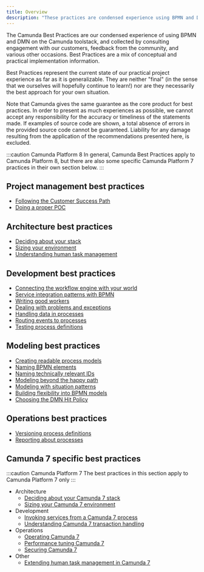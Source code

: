 ```yaml
---
title: Overview
description: "These practices are condensed experience using BPMN and DMN on the Camunda toolstack, and are a mix of conceptual and practical implementation information."
---
```


The Camunda Best Practices are our condensed experience of using BPMN and DMN on the Camunda toolstack, and collected by consulting engagement with our customers, feedback from the community, and various other occasions. Best Practices are a mix of conceptual and practical implementation information.

Best Practices represent the current state of our practical project experience as far as it is generalizable. They are neither "final" (in the sense that we ourselves will hopefully continue to learn!) nor are they necessarily the best approach for your own situation.

Note that Camunda gives the same guarantee as the core product for best practices. In order to present as much experiences as possible, we cannot accept any responsibility for the accuracy or timeliness of the statements made. If examples of source code are shown, a total absence of errors in the provided source code cannot be guaranteed. Liability for any damage resulting from the application of the recommendations presented here, is excluded.

:::caution Camunda Platform 8
In general, Camunda Best Practices apply to Camunda Platform 8, but there are also some specific Camunda Platform 7 practices in their own section below.
:::

## Project management best practices

- [Following the Customer Success Path](../management/following-the-customer-success-path/)
- [Doing a proper POC](../management/doing-a-proper-poc/)

## Architecture best practices

- [Deciding about your stack](../architecture/deciding-about-your-stack/)
- [Sizing your environment](../architecture/sizing-your-environment/)
- [Understanding human task management](../architecture/understanding-human-tasks-management/)

## Development best practices

- [Connecting the workflow engine with your world](../development/connecting-the-workflow-engine-with-your-world)
- [Service integration patterns with BPMN](../development/service-integration-patterns)
- [Writing good workers](../development/writing-good-workers)
- [Dealing with problems and exceptions](../development/dealing-with-problems-and-exceptions)
- [Handling data in processes](../development/handling-data-in-processes)
- [Routing events to processes](../development/routing-events-to-processes)
- [Testing process definitions](../development/testing-process-definitions)

## Modeling best practices

- [Creating readable process models](../modeling/creating-readable-process-models/)
- [Naming BPMN elements](../modeling/naming-bpmn-elements/)
- [Naming technically relevant IDs](../modeling/naming-technically-relevant-ids/)
- [Modeling beyond the happy path](../modeling/modeling-beyond-the-happy-path/)
- [Modeling with situation patterns](../modeling/modeling-with-situation-patterns/)
- [Building flexibility into BPMN models](../modeling/building-flexibility-into-bpmn-models/)
- [Choosing the DMN Hit Policy](../modeling/choosing-the-dmn-hit-policy/)

## Operations best practices

- [Versioning process definitions](../operations/versioning-process-definitions/)
- [Reporting about processes](../operations/reporting-about-processes/)

## Camunda 7 specific best practices

:::caution Camunda Platform 7
The best practices in this section apply to Camunda Platform 7 only
:::

- Architecture
  - [Deciding about your Camunda 7 stack](../architecture/deciding-about-your-stack-c7/)
  - [Sizing your Camunda 7 environment](../architecture/sizing-your-environment-c7/)
- Development
  - [Invoking services from a Camunda 7 process](../development/invoking-services-from-the-process-c7/)
  - [Understanding Camunda 7 transaction handling](../development/understanding-transaction-handling-c7/)
- Operations
  - [Operating Camunda 7](../operations/operating-camunda-c7/)
  - [Performance tuning Camunda 7](../operations/performance-tuning-camunda-c7/)
  - [Securing Camunda 7](../operations/securing-camunda-c7/)
- Other
  - [Extending human task management in Camunda 7](../architecture/extending-human-task-management-c7/)
